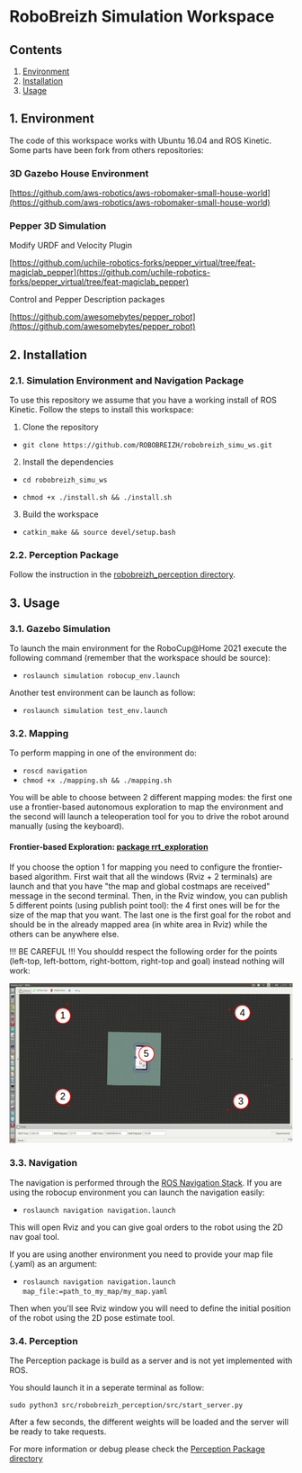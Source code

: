 RoboBreizh Simulation Workspace
==============

## Contents
1. [Environment](#environment)
2. [Installation](#installation)
3. [Usage](#usage)


## 1. Environment 
The code of this workspace works with Ubuntu 16.04 and ROS Kinetic. 
Some parts have been fork from others repositories:

### 3D Gazebo House Environment
[https://github.com/aws-robotics/aws-robomaker-small-house-world](https://github.com/aws-robotics/aws-robomaker-small-house-world)

### Pepper 3D Simulation
Modify URDF and Velocity Plugin

[https://github.com/uchile-robotics-forks/pepper_virtual/tree/feat-magiclab_pepper](https://github.com/uchile-robotics-forks/pepper_virtual/tree/feat-magiclab_pepper)

Control and Pepper Description packages

[https://github.com/awesomebytes/pepper_robot](https://github.com/awesomebytes/pepper_robot)

## 2. Installation

### 2.1. Simulation Environment and Navigation Package

To use this repository we assume that you have a working install of ROS Kinetic.
Follow the steps to install this workspace:
1. Clone the repository 

- `git clone https://github.com/ROBOBREIZH/robobreizh_simu_ws.git`

2. Install the dependencies

- `cd robobreizh_simu_ws`

- `chmod +x ./install.sh && ./install.sh`

3. Build the workspace

- `catkin_make && source devel/setup.bash`

### 2.2. Perception Package

Follow the instruction in the [robobreizh_perception directory](src/robobreizh_perception/Readme.md).

## 3. Usage

### 3.1. Gazebo Simulation
To launch the main environment for the RoboCup@Home 2021 execute the following command (remember that the workspace should be source):

- `roslaunch simulation robocup_env.launch`

Another test environment can be launch as follow:

- `roslaunch simulation test_env.launch`

### 3.2. Mapping 
To perform mapping in one of the environment do:

- `roscd navigation`
- `chmod +x ./mapping.sh && ./mapping.sh`

You will be able to choose between 2 different mapping modes: the first one use a frontier-based autonomous exploration to map the environment and the second will launch a teleoperation tool for you to drive the robot around manually (using the keyboard).

#### Frontier-based Exploration: [package rrt_exploration](http://wiki.ros.org/rrt_exploration)

If you choose the option 1 for mapping you need to configure the frontier-based algorithm. First wait that all the windows (Rviz + 2 terminals) are launch and that you have "the map and global costmaps are received" message in the second terminal.
Then, in the Rviz window, you can publish 5 different points (using publish point tool): the 4 first ones will be for the size of the map that you want. The last one is the first goal for the robot and should be in the already mapped area (in white area in Rviz) while the others can be anywhere else.

!!! BE CAREFUL !!! You shouldd respect the following order for the points (left-top, left-bottom, right-bottom, right-top and goal) instead nothing will work:

![Order for the points](images/sequence_of_points.png)


### 3.3. Navigation

The navigation is performed through the [ROS Navigation Stack](http://wiki.ros.org/navigation). If you are using the robocup environment you can launch the navigation easily:

- `roslaunch navigation navigation.launch`

This will open Rviz and you can give goal orders to the robot using the 2D nav goal tool.

If you are using another environment you need to provide your map file (.yaml) as an argument:

- `roslaunch navigation navigation.launch map_file:=path_to_my_map/my_map.yaml`

Then when you'll see Rviz window you will need to define the initial position of the robot using the 2D pose estimate tool.

### 3.4. Perception

The Perception package is build as a server and is not yet implemented with ROS.

You should launch it in a seperate terminal as follow:

```buildoutcfg
sudo python3 src/robobreizh_perception/src/start_server.py
```

After a few seconds, the different weights will be loaded and the server will be ready to take requests.

For more information or debug please check the [Perception Package directory](src/robobreizh_perception/Readme.md#start-the-server)
